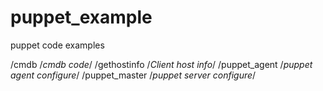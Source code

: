 puppet_example
==============

puppet code examples

/cmdb                    /*cmdb code*/
/gethostinfo             /*Client host info*/
/puppet_agent            /*puppet agent configure*/
/puppet_master           /*puppet server configure*/
